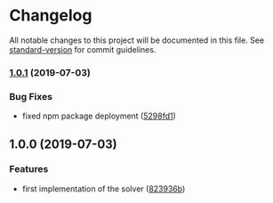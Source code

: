 # Changelog

All notable changes to this project will be documented in this file. See [standard-version](https://github.com/conventional-changelog/standard-version) for commit guidelines.

### [1.0.1](https://github.com/ffxiv-teamcraft/crafting-solver/compare/v1.0.0...v1.0.1) (2019-07-03)


### Bug Fixes

* fixed npm package deployment ([5298fd1](https://github.com/ffxiv-teamcraft/crafting-solver/commit/5298fd1))



## 1.0.0 (2019-07-03)


### Features

* first implementation of the solver ([823936b](https://github.com/ffxiv-teamcraft/crafting-solver/commit/823936b))
